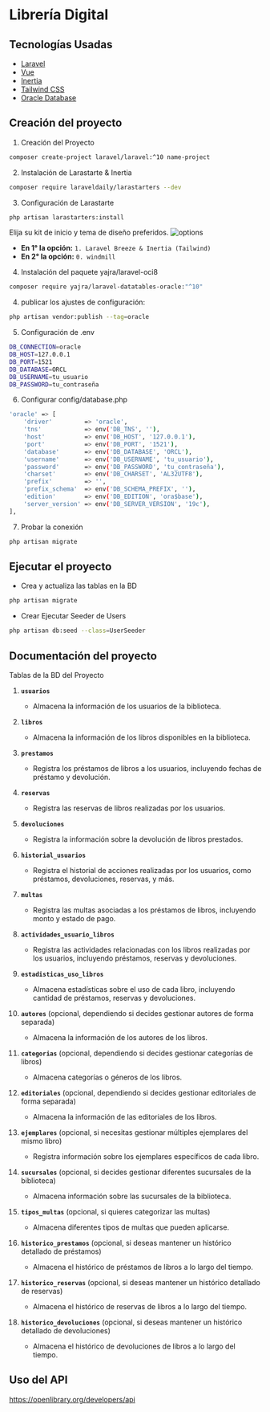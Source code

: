# Librería Digital
>

## Tecnologías Usadas
- [Laravel](https://laravel.com/docs/11.x/installation)
- [Vue](https://vuejs.org/guide/introduction.html)
- [Inertia](https://inertiajs.com/server-side-setup)
- [Tailwind CSS](https://tailwindcss.com/docs/installation)
- [Oracle Database](https://docs.oracle.com/en/cloud/paas/base-database/index.html)



## Creación del proyecto
1. Creación del Proyecto
```bash
composer create-project laravel/laravel:^10 name-project
```

2. Instalación de Larastarte & Inertia
```bash
composer require laraveldaily/larastarters --dev
```

3. Configuración de Larastarte
```bash
php artisan larastarters:install
```

Elija su kit de inicio y tema de diseño preferidos.
![options](https://camo.githubusercontent.com/6d2cf72816ff06dd6f0a657783357ad2da9cdf6c1c467debaff4fe681f0a077a/68747470733a2f2f6c61726176656c6461696c792e636f6d2f75706c6f6164732f323032332f30322f3232303331343331332d64333035353035312d333939372d343237642d393864662d3862633762626433346464372e706e67)
- **En 1° la opción:** ``1. Laravel Breeze & Inertia (Tailwind)``
- **En 2° la opción:** ``0. windmill``

4.  Instalación del paquete yajra/laravel-oci8
```bash
composer require yajra/laravel-datatables-oracle:"^10"
```

4. publicar los ajustes de configuración: 
```bash
php artisan vendor:publish --tag=oracle
```

5. Configuración de .env
```bash
DB_CONNECTION=oracle
DB_HOST=127.0.0.1
DB_PORT=1521
DB_DATABASE=ORCL
DB_USERNAME=tu_usuario
DB_PASSWORD=tu_contraseña
```

6. Configurar config/database.php
```bash
'oracle' => [
    'driver'         => 'oracle',
    'tns'            => env('DB_TNS', ''),
    'host'           => env('DB_HOST', '127.0.0.1'),
    'port'           => env('DB_PORT', '1521'),
    'database'       => env('DB_DATABASE', 'ORCL'),
    'username'       => env('DB_USERNAME', 'tu_usuario'),
    'password'       => env('DB_PASSWORD', 'tu_contraseña'),
    'charset'        => env('DB_CHARSET', 'AL32UTF8'),
    'prefix'         => '',
    'prefix_schema'  => env('DB_SCHEMA_PREFIX', ''),
    'edition'        => env('DB_EDITION', 'ora$base'),
    'server_version' => env('DB_SERVER_VERSION', '19c'),
],
```

7. Probar la conexión
```bash
php artisan migrate
```

## Ejecutar el proyecto
- Crea y actualiza las tablas en la BD
```bash
php artisan migrate
```

- Crear Ejecutar Seeder de Users
```bash
php artisan db:seed --class=UserSeeder
```

## Documentación del proyecto

Tablas de la BD del Proyecto

1. **`usuarios`**
   - Almacena la información de los usuarios de la biblioteca.

2. **`libros`**
   - Almacena la información de los libros disponibles en la biblioteca.

3. **`prestamos`**
   - Registra los préstamos de libros a los usuarios, incluyendo fechas de préstamo y devolución.

4. **`reservas`**
   - Registra las reservas de libros realizadas por los usuarios.

5. **`devoluciones`**
   - Registra la información sobre la devolución de libros prestados.

6. **`historial_usuarios`**
   - Registra el historial de acciones realizadas por los usuarios, como préstamos, devoluciones, reservas, y más.

7. **`multas`**
   - Registra las multas asociadas a los préstamos de libros, incluyendo monto y estado de pago.

8. **`actividades_usuario_libros`**
   - Registra las actividades relacionadas con los libros realizadas por los usuarios, incluyendo préstamos, reservas y devoluciones.

9. **`estadisticas_uso_libros`**
   - Almacena estadísticas sobre el uso de cada libro, incluyendo cantidad de préstamos, reservas y devoluciones.

10. **`autores`** (opcional, dependiendo si decides gestionar autores de forma separada)
    - Almacena la información de los autores de los libros.

11. **`categorias`** (opcional, dependiendo si decides gestionar categorías de libros)
    - Almacena categorías o géneros de los libros.

    <!-- Tablas No usadas pero se puede Implementar a Futuras Mejoras -->

12. **`editoriales`** (opcional, dependiendo si decides gestionar editoriales de forma separada)
    - Almacena la información de las editoriales de los libros.

13. **`ejemplares`** (opcional, si necesitas gestionar múltiples ejemplares del mismo libro)
    - Registra información sobre los ejemplares específicos de cada libro.

14. **`sucursales`** (opcional, si decides gestionar diferentes sucursales de la biblioteca)
    - Almacena información sobre las sucursales de la biblioteca.

15. **`tipos_multas`** (opcional, si quieres categorizar las multas)
    - Almacena diferentes tipos de multas que pueden aplicarse.

16. **`historico_prestamos`** (opcional, si deseas mantener un histórico detallado de préstamos)
    - Almacena el histórico de préstamos de libros a lo largo del tiempo.

17. **`historico_reservas`** (opcional, si deseas mantener un histórico detallado de reservas)
    - Almacena el histórico de reservas de libros a lo largo del tiempo.

18. **`historico_devoluciones`** (opcional, si deseas mantener un histórico detallado de devoluciones)
    - Almacena el histórico de devoluciones de libros a lo largo del tiempo.

## Uso del API
https://openlibrary.org/developers/api